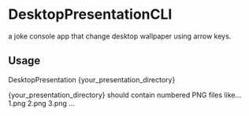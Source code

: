 # DesktopPresentationCLI

a joke console app that change desktop wallpaper using arrow keys.

## Usage

DesktopPresentation {your_presentation_directory}

{your_presentation_directory} should contain numbered PNG files like...
1.png
2.png
3.png
...



